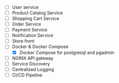 -   [ ] User service
-   [ ] Product Catalog Service
-   [ ] Shopping Cart Service
-   [ ] Order Service
-   [ ] Payment Service
-   [ ] Notification Service
-   [ ] Store front
-   [ ] Docker & Docker Compose
    -   [x] Docker Compose for postgresql and pgadmin
-   [ ] NGINX API gateway
-   [ ] Service Discovery
-   [ ] Centralized Logging
-   [ ] CI/CD Pipeline
